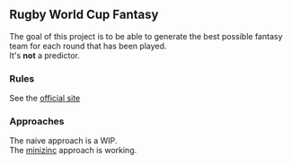 ## Rugby World Cup Fantasy

The goal of this project is to be able to generate the best possible fantasy team for each round that has been played.  
It's **not** a predictor.

### Rules

See the [official site](https://fantasy.rugbyworldcup.com)

### Approaches

The naive approach is a WIP.  
The [minizinc](./minizinc/readme.md) approach is working.
